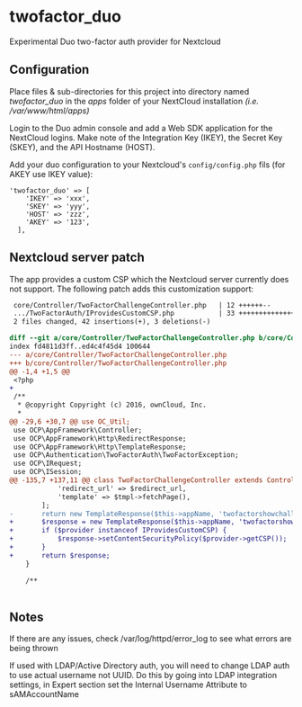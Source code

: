 # twofactor_duo
Experimental Duo two-factor auth provider for Nextcloud

## Configuration
Place files & sub-directories for this project into directory named *twofactor_duo* in the *apps* folder of your NextCloud installation *(i.e. /var/www/html/apps)*

Login to the Duo admin console and add a Web SDK application for the NextCloud logins. Make note of the Integration Key (IKEY), the Secret Key (SKEY), and the API Hostname (HOST).

Add your duo configuration to your Nextcloud's `config/config.php` fils (for AKEY use IKEY value):
```
'twofactor_duo' => [
    'IKEY' => 'xxx',
    'SKEY' => 'yyy',
    'HOST' => 'zzz',
    'AKEY' => '123',
  ],
```
## Nextcloud server patch
The app provides a custom CSP which the Nextcloud server currently does not support. The following patch adds this customization support:
```patch
 core/Controller/TwoFactorChallengeController.php   | 12 ++++++--
 .../TwoFactorAuth/IProvidesCustomCSP.php           | 33 ++++++++++++++++++++++
 2 files changed, 42 insertions(+), 3 deletions(-)

diff --git a/core/Controller/TwoFactorChallengeController.php b/core/Controller/TwoFactorChallengeController.php
index fd4811d3ff..ed4c4f45d4 100644
--- a/core/Controller/TwoFactorChallengeController.php
+++ b/core/Controller/TwoFactorChallengeController.php
@@ -1,4 +1,5 @@
 <?php
+
 /**
  * @copyright Copyright (c) 2016, ownCloud, Inc.
  *
@@ -29,6 +30,7 @@ use OC_Util;
 use OCP\AppFramework\Controller;
 use OCP\AppFramework\Http\RedirectResponse;
 use OCP\AppFramework\Http\TemplateResponse;
 use OCP\Authentication\TwoFactorAuth\TwoFactorException;
 use OCP\IRequest;
 use OCP\ISession;
@@ -135,7 +137,11 @@ class TwoFactorChallengeController extends Controller {
 			'redirect_url' => $redirect_url,
 			'template' => $tmpl->fetchPage(),
 		];
-		return new TemplateResponse($this->appName, 'twofactorshowchallenge', $data, 'guest');
+		$response = new TemplateResponse($this->appName, 'twofactorshowchallenge', $data, 'guest');
+		if ($provider instanceof IProvidesCustomCSP) {
+			$response->setContentSecurityPolicy($provider->getCSP());
+		}
+		return $response;
 	}
 
 	/**
 
```
## Notes
If there are any issues, check /var/log/httpd/error_log to see what errors are being thrown

If used with LDAP/Active Directory auth, you will need to change LDAP auth to use actual username not UUID.  Do this by going into LDAP integration settings, in Expert section set the Internal Username Attribute to sAMAccountName






